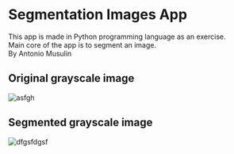 # Segmentation Images App

This app is made in Python programming language as an exercise.  
Main core of the app is to segment an image.  
By Antonio Musulin  

## Original grayscale image  
![asfgh](https://user-images.githubusercontent.com/62606515/137909349-e6425dcd-0f25-4568-8a23-91402e9a0f74.PNG)

## Segmented grayscale image  
![dfgsfdgsf](https://user-images.githubusercontent.com/62606515/137909404-8fab40a7-f9bb-494a-8446-477c9575a4f4.PNG)
